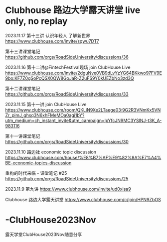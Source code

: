 # Clubhouse 路边大学露天讲堂 live only, no replay

2023.11.17 第十三讲 认识年轻人 了解新世界 
https://www.clubhouse.com/invite/sqwu7DT7

第十三讲课堂笔记
https://github.com/orgs/RoadSideUniversity/discussions/36

2023.11.16 第十二讲@FintechFestival现场 join ClubHouse Live 
https://www.clubhouse.com/invite/2dguNve0VB9dLvYzYG64BKkwo97FV9E9bo:KF7Z0gSoPcQSX0QW8GoJaR-Z2uFS9Y0kUEZbNo3zd3Q

第十二讲课堂笔记
https://github.com/orgs/RoadSideUniversity/discussions/33

2023.11.15 第十一讲 join ClubHouse Live 
https://www.clubhouse.com/room/QKLiN9Xe2LTaege03:9G2R3VNmKx5VNZr_pimJ_ghsq3N6xhFMeMOa0agi1bY?utm_medium=ch_instant_invite&utm_campaign=lpYfcJN9MC3YSlNJ-t3K_A-983116

第十一讲课堂笔记 
https://github.com/orgs/RoadSideUniversity/discussions/30

2023.11.10 路边社 economic topic discussion
https://www.clubhouse.com/house/%E8%B7%AF%E9%82%8A%E7%A4%BE-economic-topics-discussion

重构的时代来临 - 课堂笔记 #25
https://github.com/orgs/RoadSideUniversity/discussions/25

2023.11.9 第九讲
https://www.clubhouse.com/invite/ud0xisa9

Clubhouse 路边大学露天讲堂
https://www.clubhouse.com/c/join/HPN9ZbOS

# -ClubHouse2023Nov
露天学堂ClubHouse2023Nov随意分享
